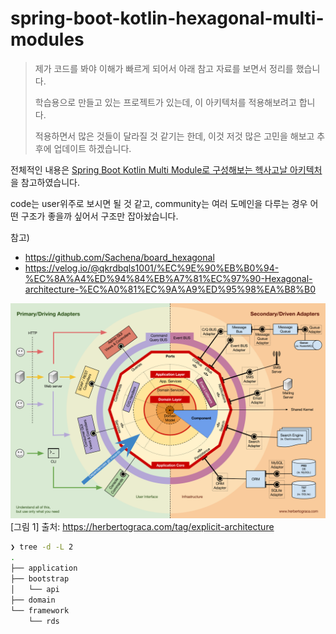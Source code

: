# spring-boot-kotlin-hexagonal-multi-modules

> 제가 코드를 봐야 이해가 빠르게 되어서 아래 참고 자료를 보면서 정리를 했습니다. 
> 
> 학습용으로 만들고 있는 프로젝트가 있는데, 이 아키텍처를 적용해보려고 합니다.
> 
> 적용하면서 많은 것들이 달라질 것 같기는 한데, 이것 저것 많은 고민을 해보고 추후에 업데이트 하겠습니다.

전체적인 내용은 [Spring Boot Kotlin Multi Module로 구성해보는 헥사고날 아키텍처](https://techblog.woowahan.com/12720/)을 참고하였습니다.

code는 user위주로 보시면 될 것 같고, community는 여러 도메인을 다루는 경우 어떤 구조가 좋을까 싶어서 구조만 잡아놨습니다.

참고)
- https://github.com/Sachena/board_hexagonal
- https://velog.io/@qkrdbqls1001/%EC%9E%90%EB%B0%94-%EC%8A%A4%ED%94%84%EB%A7%81%EC%97%90-Hexagonal-architecture-%EC%A0%81%EC%9A%A9%ED%95%98%EA%B8%B0

![Hexagonal Architecture](docs/images/100-explicit-architecture-svg.png)
[그림 1] 출처: https://herbertograca.com/tag/explicit-architecture

```bash
❯ tree -d -L 2
.
├── application
├── bootstrap
│   └── api
├── domain
└── framework
    └── rds

```
